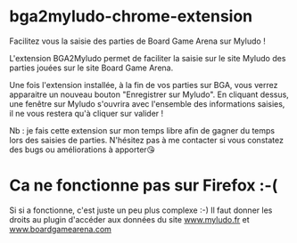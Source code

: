 # bga2myludo-chrome-extension

Facilitez vous la saisie des parties de Board Game Arena sur Myludo !

L'extension BGA2Myludo permet de faciliter la saisie sur le site Myludo des parties jouées sur le site Board Game Arena.

Une fois l'extension installée, à la fin de vos parties sur BGA, vous verrez apparaitre un nouveau bouton "Enregistrer sur Myludo". En cliquant dessus, une fenêtre sur Myludo s'ouvrira avec l'ensemble des informations saisies, il ne vous restera qu'à cliquer sur valider !

Nb : je fais cette extension sur mon temps libre afin de gagner du temps lors des saisies de parties. N'hésitez pas à me contacter si vous constatez des bugs ou améliorations à apporter😘

# Ca ne fonctionne pas sur Firefox :-(

Si si a fonctionne, c'est juste un peu plus complexe :-)
Il faut donner les droits au plugin d'accéder aux données du site www.myludo.fr et www.boardgamearena.com
